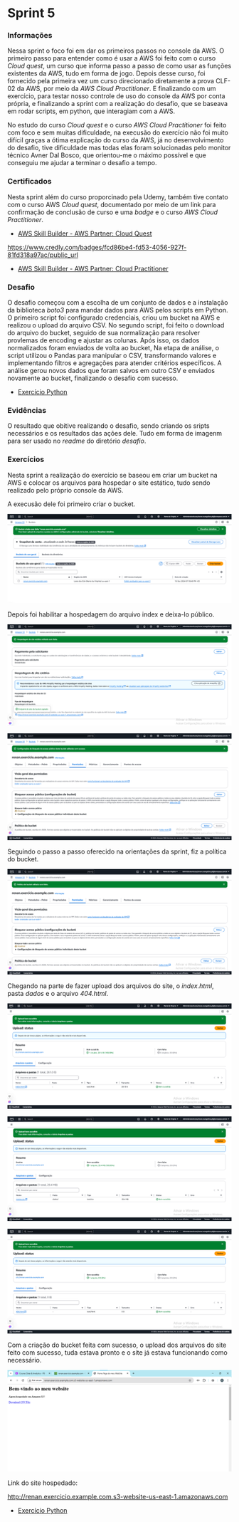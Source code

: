 # Sprint 5
### Informações
Nessa sprint o foco foi em dar os primeiros passos no console da AWS. O primeiro passo para entender como é usar a AWS foi feito com o curso *Cloud quest*, um curso que informa passo a passo de como usar as funções existentes da AWS, tudo em forma de jogo. Depois desse curso, foi fornecido pela primeira vez um curso direcionado diretamente a prova CLF-02 da AWS, por meio da *AWS Cloud Practitioner*. E finalizando com um exercício, para testar nosso controle de uso do console da AWS por conta própria, e finalizando a sprint com a realização do desafio, que se baseava em rodar scripts, em python, que interagiam com a AWS.

No estudo do curso *Cloud quest* e o curso *AWS Cloud Practitioner* foi feito com foco e sem muitas dificuldade, na execusão do exercício não foi muito difícil graças a ótima explicação do curso da AWS, já no desenvolvimento do desafio, tive dificuldade mas todas elas foram solucionadas pelo monitor técnico Avner Dal Bosco, que orientou-me o máximo possível e que conseguiu me ajudar a terminar o desafio a tempo.
### Certificados
Nesta sprint além do curso proporcinado pela Udemy, também tive contato com o curso AWS *Cloud quest*, documentado por meio de um link para confirmação de conclusão de curso e uma *badge* e o curso  *AWS Cloud Practitioner*.


- [AWS Skill Builder - AWS Partner: Cloud Quest](./certificados/Aws_Cloud_Quest_Cloud_Practitioner.png)


https://www.credly.com/badges/fcd86be4-fd53-4056-927f-81fd318a97ac/public_url


- [AWS Skill Builder - AWS Partner: Cloud Practitioner](./certificados/AWS_Skill_Builder_Course_Completion_Certificate.pdf)


### Desafio
O desafio começou com a escolha de um conjunto de dados e a  instalação da biblioteca *boto3* para mandar dados para AWS pelos scripts em Python. O primeiro script foi configurado credenciais, criou um bucket na AWS e realizou o upload do arquivo CSV. No segundo script, foi feito o download do arquivo do bucket, seguido de sua normalização para resolver provlemas de encoding e ajustar as colunas. Após isso, os dados normalizados foram enviados de volta ao bucket, Na etapa de análise, o script utilizou o Pandas para manipular o CSV, transformando valores e implementando filtros e agregações para atender critérios específicos. A análise gerou novos dados que foram salvos em outro CSV e enviados novamente ao bucket, finalizando o desafio com sucesso.


- [Exercício Python](./desafio/)

### Evidências
O resultado que obitive realizando o desafio, sendo criando os sripts necessários e os resultados das ações dele. Tudo em forma de imagenm para ser usado no *readme* do diretório *desafio*.
### Exercícios
Nesta sprint a realização do exercício se baseou em criar um bucket na AWS e colocar os arquivos para hospedar o site estático, tudo sendo realizado pelo próprio console da AWS.

A execusão dele foi primeiro criar o bucket.


![Imagem Criando o Bucket](./exercicios/CriandoBucket.png)


Depois foi habilitar a hospedagem do arquivo index e deixa-lo público.



![Imagem Habilitando Hospedagem](./exercicios/HabilitandoHospedagem.png)


![Imagem Hospedagem Pública](./exercicios/HospedagemPubilca.png)


Seguindo o passo a passo oferecido na orientações da sprint, fiz a política do bucket.


![Imagem Política do Bucket](./exercicios/PoliticaBucketNova.png)


Chegando na parte de fazer upload dos arquivos do site, o *index.html*, pasta *dados* e o arquivo *404.html*.


![Imagem Arquivo Index](./exercicios/UploadIndex.png)



![Imagem Pasta Dados](./exercicios/UploadPastaDados.png)



![Imagem Arquivo de Erro](./exercicios/UploadArquivoErro.png)


Com a criação do bucket feita com sucesso, o upload dos arquivos do site feito com sucesso, tuda estava pronto e o site já estava funcionando como necessário.


![Imagem Hospedagem Concluída ](./exercicios/HospedagemConcluida.png)


Link do site hospedado:

http://renan.exercicio.example.com.s3-website-us-east-1.amazonaws.com

- [Exercício Python](./exercicios/)